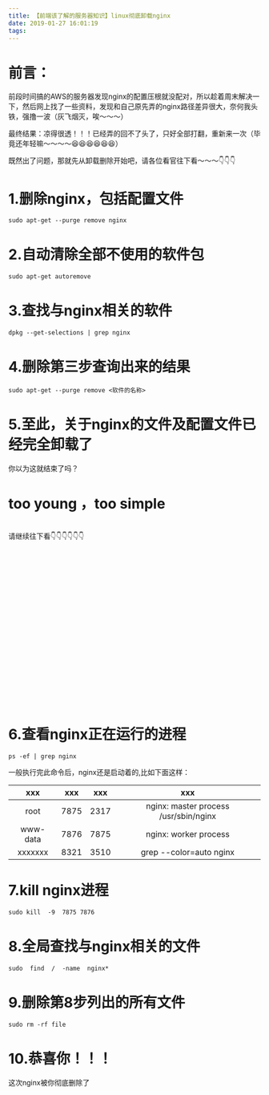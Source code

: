 ```yaml
---
title: 【前端该了解的服务器知识】linux彻底卸载nginx
date: 2019-01-27 16:01:19
tags:
---
```


# 前言：
  前段时间搞的AWS的服务器发现nginx的配置压根就没配对，所以趁着周末解决一下，然后网上找了一些资料，发现和自己原先弄的nginx路径差异很大，奈何我头铁，强撸一波（灰飞烟灭，唉～～～）
  
  最终结果：凉得很透！！！已经弄的回不了头了，只好全部打翻，重新来一次（毕竟还年轻嘛～～～～😆😆😆😆😆😆）
  
  既然出了问题，那就先从卸载删除开始吧，请各位看官往下看～～～👇👇👇
<br>
# 1.删除nginx，包括配置文件
```
sudo apt-get --purge remove nginx
```

# 2.自动清除全部不使用的软件包
```
sudo apt-get autoremove
```
# 3.查找与nginx相关的软件
```
dpkg --get-selections | grep nginx
```

# 4.删除第三步查询出来的结果
```
sudo apt-get --purge remove <软件的名称>
```
# 5.至此，关于nginx的文件及配置文件已经完全卸载了

你以为这就结束了吗？
<br/>
<h1>too young ，too simple</h1>
<br/>
请继续往下看👇👇👇👇👇👇

<br/><br/><br/><br/><br/><br/><br/><br/><br/><br/><br/><br/><br/><br/><br/><br/><br/><br/>

# 6.查看nginx正在运行的进程
```
ps -ef | grep nginx
```
一般执行完此命令后，nginx还是启动着的,比如下面这样：

| xxx | xxx | xxx | xxx | 
| :------: |  :------: | :------: | :------: |
| root      | 7875 | 2317 |       nginx: master process /usr/sbin/nginx |
|  www-data | 7876 | 7875 |     nginx: worker process |
|  xxxxxxx  | 8321 | 3510 |    grep --color=auto nginx |

# 7.kill nginx进程
```
sudo kill  -9  7875 7876 
```

# 8.全局查找与nginx相关的文件
```
sudo  find  /  -name  nginx*
```

# 9.删除第8步列出的所有文件
```
sudo rm -rf file
```

# 10.恭喜你！！！

这次nginx被你彻底删除了